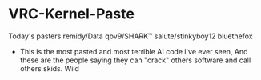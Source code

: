 # VRC-Kernel-Paste
Today's pasters remidy/Data qbv9/SHARK™ salute/stinkyboy12 bluethefox



- This is the most pasted and most terrible AI code i've ever seen, And these are the people saying they can "crack" others software and call others skids. Wild
